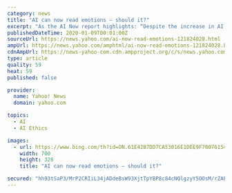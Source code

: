 ```yaml
---
category: news
title: "AI can now read emotions – should it?"
excerpt: "As the AI Now report highlights: “Despite the increase in AI ethics content … ethical principles and statements rarely focus on how AI ethics can be implemented and whether they’re effective.” It notes that such AI ethics statements largely ignore questions of how, where, and who will put such guidelines into operation. In reality ..."
publishedDateTime: 2020-01-09T00:01:00Z
sourceUrl: https://news.yahoo.com/ai-now-read-emotions-121824028.html
ampUrl: https://news.yahoo.com/amphtml/ai-now-read-emotions-121824028.html
cdnAmpUrl: https://news-yahoo-com.cdn.ampproject.org/c/s/news.yahoo.com/amphtml/ai-now-read-emotions-121824028.html
type: article
quality: 59
heat: 59
published: false

provider:
  name: Yahoo! News
  domain: yahoo.com

topics:
  - AI
  - AI Ethics

images:
  - url: https://www.bing.com/th?id=ON.61E42B7DD7CA53016E1DEE9F70076154
    width: 700
    height: 326
    title: "AI can now read emotions – should it?"

secured: "hh93tSaP3/MrP2CRIiL34jADdeBsW93XjtTpYBP8c84cNQlgzyY5OOsM/rZAE4t13/3HkkuKjCGeLgcIyaR2Ht9yNF8QhvPrx499dlIIlPg1+mbB653o2Up2wV6nDtKbi8Po8k6udEt2eMtVQ5bFfdjlUzyn67xRG+iQ80vLZRTW0nebJcRHwJvCFoOz8HZKl1dBmigharTwDi+GfeiMkWQ/1a0EsGunJ9H5j0RKsfISKmPnoPpw4wJCXv94h8Wp3CXuwJBStTcagGyYVx/MSQ==;AZthsOnxb0RB0H+t7JRYrw=="
---
```


